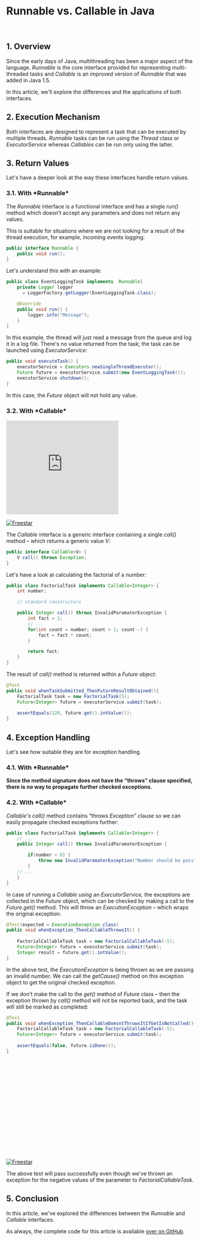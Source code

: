 # Runnable vs. Callable in Java

&nbsp;

## **1. Overview**

Since the early days of Java, multithreading has been a major aspect of the language. *Runnable* is the core interface provided for representing multi-threaded tasks and *Callable* is an improved version of *Runnable* that was added in Java 1.5.

In this article, we'll explore the differences and the applications of both interfaces.

## **2. Execution Mechanism**

Both interfaces are designed to represent a task that can be executed by multiple threads. *Runnable* tasks can be run using the *Thread* class or *ExecutorService* whereas *Callables* can be run only using the latter.

## **3. Return Values**

Let's have a deeper look at the way these interfaces handle return values.

### **3.1. With \*Runnable\***

The *Runnable* interface is a functional interface and has a single *run()* method which doesn't accept any parameters and does not return any values.

This is suitable for situations where we are not looking for a result of the thread execution, for example, incoming events logging:

```java
public interface Runnable {
    public void run();
}
```

Let's understand this with an example:

```java
public class EventLoggingTask implements  Runnable{
    private Logger logger
      = LoggerFactory.getLogger(EventLoggingTask.class);

    @Override
    public void run() {
        logger.info("Message");
    }
}
```

In this example, the thread will just read a message from the queue and log it in a log file. There's no value returned from the task; the task can be launched using *ExecutorService:*

```java
public void executeTask() {
    executorService = Executors.newSingleThreadExecutor();
    Future future = executorService.submit(new EventLoggingTask());
    executorService.shutdown();
}
```

In this case, the *Future* object will not hold any value.

### **3.2. With \*Callable\***

<iframe frameborder="0" src="https://a1f9e7d686387035b42443e57d7431dc.safeframe.googlesyndication.com/safeframe/1-0-37/html/container.html" id="google_ads_iframe_/15184186/baeldung_incontent_dynamic_desktop_0" title="3rd party ad content" name="" scrolling="no" marginwidth="0" marginheight="0" width="300" height="250" data-is-safeframe="true" sandbox="allow-forms allow-popups allow-popups-to-escape-sandbox allow-same-origin allow-scripts allow-top-navigation-by-user-activation" allow="conversion-measurement ‘src’" data-google-container-id="5" data-load-complete="true" style="box-sizing: border-box; border: 0px; vertical-align: bottom;"></iframe>

[![Freestar](https://a.pub.network/core/imgs/fslogo-green.svg)](https://freestar.com/?utm_medium=ad_container&utm_source=branding&utm_name=baeldung_incontent_dynamic_desktop)

The *Callable* interface is a generic interface containing a single *call()* method – which returns a generic value *V*:

```java
public interface Callable<V> {
    V call() throws Exception;
}
```

Let's have a look at calculating the factorial of a number:

```java
public class FactorialTask implements Callable<Integer> {
    int number;

    // standard constructors

    public Integer call() throws InvalidParamaterException {
        int fact = 1;
        // ...
        for(int count = number; count > 1; count--) {
            fact = fact * count;
        }

        return fact;
    }
}
```

The result of *call()* method is returned within a *Future* object:

```java
@Test
public void whenTaskSubmitted_ThenFutureResultObtained(){
    FactorialTask task = new FactorialTask(5);
    Future<Integer> future = executorService.submit(task);
 
    assertEquals(120, future.get().intValue());
}
```

## **4. Exception Handling**

Let's see how suitable they are for exception handling.

### **4.1. With \*Runnable\***

**Since the method signature does not have the “throws” clause specified, there is no way to propagate further checked exceptions.**

### **4.2. With \*Callable\***

*Callable's call()* method contains “throws *Exception”* clause so we can easily propagate checked exceptions further:

```java
public class FactorialTask implements Callable<Integer> {
    // ...
    public Integer call() throws InvalidParamaterException {

        if(number < 0) {
            throw new InvalidParamaterException("Number should be positive");
        }
    // ...
    }
}
```

In case of running a *Callable using* an *ExecutorService,* the exceptions are collected in the *Future* object, which can be checked by making a call to the *Future.get()* method. This will throw an *ExecutionException –* which wraps the original exception:

```java
@Test(expected = ExecutionException.class)
public void whenException_ThenCallableThrowsIt() {
 
    FactorialCallableTask task = new FactorialCallableTask(-5);
    Future<Integer> future = executorService.submit(task);
    Integer result = future.get().intValue();
}
```

In the above test, the *ExecutionException* is being thrown as we are passing an invalid number. We can call the *getCause()* method on this exception object to get the original checked exception.

If we don't make the call to the *get()* method of *Future* class – then the exception thrown by *call()* method will not be reported back, and the task will still be marked as completed:

```java
@Test
public void whenException_ThenCallableDoesntThrowsItIfGetIsNotCalled(){
    FactorialCallableTask task = new FactorialCallableTask(-5);
    Future<Integer> future = executorService.submit(task);
 
    assertEquals(false, future.isDone());
}
```

<iframe id="google_ads_iframe_/15184186/baeldung_incontent_dynamic_desktop_1" title="3rd party ad content" name="google_ads_iframe_/15184186/baeldung_incontent_dynamic_desktop_1" width="300" height="250" scrolling="no" marginwidth="0" marginheight="0" frameborder="0" sandbox="allow-forms allow-popups allow-popups-to-escape-sandbox allow-same-origin allow-scripts allow-top-navigation-by-user-activation" allow="conversion-measurement ‘src’" srcdoc="" data-google-container-id="6" data-load-complete="true" style="box-sizing: border-box; border: 0px; vertical-align: bottom;"></iframe>

[![Freestar](https://a.pub.network/core/imgs/fslogo-green.svg)](https://freestar.com/?utm_medium=ad_container&utm_source=branding&utm_name=baeldung_incontent_dynamic_desktop)

The above test will pass successfully even though we've thrown an exception for the negative values of the parameter to *FactorialCallableTask.*

## **5. Conclusion**

In this article, we've explored the differences between the *Runnable* and *Callable* interfaces.

As always, the complete code for this article is available [over on GitHub](https://github.com/eugenp/tutorials/tree/master/core-java-modules/core-java-concurrency-basic).